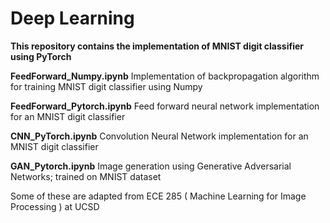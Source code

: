 # Deep Learning

**This repository contains the implementation of MNIST digit classifier using PyTorch**

**FeedForward_Numpy.ipynb** Implementation of backpropagation algorithm for training MNIST digit classifier using Numpy

**FeedForward_Pytorch.ipynb** Feed forward neural network implementation for an MNIST digit classifier


**CNN_PyTorch.ipynb**  Convolution Neural Network implementation for an MNIST digit classifier
                     

**GAN_Pytorch.ipynb** Image generation using Generative Adversarial Networks; trained on MNIST dataset


Some of these are adapted from ECE 285 ( Machine Learning for Image Processing ) at UCSD



